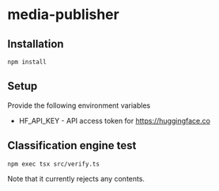# media-publisher

## Installation

```
npm install
```

## Setup

Provide the following environment variables

- HF_API_KEY - API access token for https://huggingface.co

## Classification engine test

```
npm exec tsx src/verify.ts
```

Note that it currently rejects any contents.
